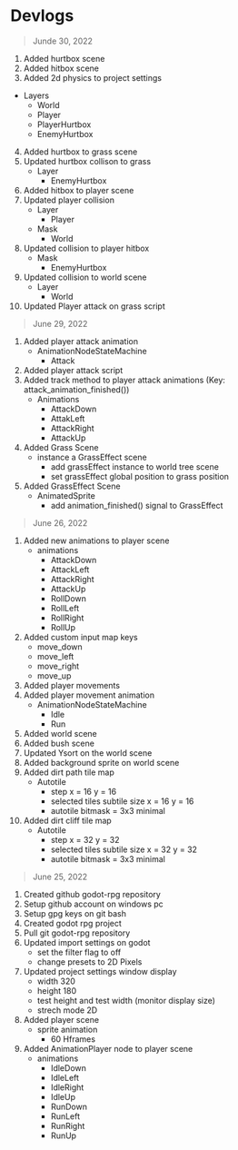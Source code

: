 # Devlogs

> Junde 30, 2022

1. Added hurtbox scene
2. Added hitbox scene
3. Added 2d physics to project settings
  - Layers
    - World
    - Player
    - PlayerHurtbox
    - EnemyHurtbox
4. Added hurtbox to grass scene
5. Updated hurtbox collison to grass
   - Layer
     - EnemyHurtbox
6. Added hitbox to player scene
7. Updated player collision
   - Layer
     - Player
   - Mask
     - World
8. Updated collision to player hitbox
   - Mask
     - EnemyHurtbox
9. Updated collision to world scene
   - Layer
     - World
10. Updated Player attack on grass script


> June 29, 2022

1. Added player attack animation
   - AnimationNodeStateMachine
     - Attack
2. Added player attack script
3. Added track method to player attack animations (Key: attack_animation_finished())
   - Animations
     - AttackDown
     - AttakLeft
     - AttackRight
     - AttackUp
4. Added Grass Scene
   - instance a GrassEffect scene
     - add grassEffect instance to world tree scene
     - set grassEffect global position to grass position
5. Added GrassEffect Scene
   - AnimatedSprite
     - add animation_finished() signal to GrassEffect

> June 26, 2022

1. Added new animations to player scene
   - animations
     - AttackDown
     - AttackLeft
     - AttackRight
     - AttackUp
     - RollDown
     - RollLeft
     - RollRight
     - RollUp
2. Added custom input map keys
   - move_down
   - move_left
   - move_right
   - move_up
3. Added player movements
4. Added player movement animation
   - AnimationNodeStateMachine
     - Idle
     - Run
5. Added world scene
6. Added bush scene
7. Updated Ysort on the world scene
8. Added background sprite on world scene
9. Added dirt path tile map
   - Autotile
     - step x = 16 y = 16
     - selected tiles subtile size x = 16 y = 16
     - autotile bitmask = 3x3 minimal
10. Added dirt cliff tile map
    - Autotile
      - step x = 32 y = 32
      - selected tiles subtile size x = 32 y = 32
      - autotile bitmask = 3x3 minimal


> June 25, 2022

1. Created github godot-rpg repository
2. Setup github account on windows pc
3. Setup gpg keys on git bash
4. Created godot rpg project
5. Pull git godot-rpg repository
6. Updated import settings on godot
   - set the filter flag to off
   - change presets to 2D Pixels
7. Updated project settings window display
   - width 320
   - height 180
   - test height and test width (monitor display size)
   - strech mode 2D
8. Added player scene
   - sprite animation
     - 60 Hframes
9. Added AnimationPlayer node to player scene
   - animations
     - IdleDown
     - IdleLeft
     - IdleRight
     - IdleUp
     - RunDown
     - RunLeft
     - RunRight
     - RunUp 
